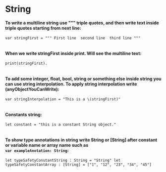 #  String 


**To write a multiline string use """ triple quotes, and then write text inside triple quotes starting from next line:** 
<br />
<br />
`var stringFirst = """
First line 
second line 
third line
"""`
<br />
<br />
<br />
**When we write  stringFirst  inside print. Will see the multiline text:**
<br />
<br />
`print(stringFirst). `
<br />
<br />
<br />
**To add some integer, float, bool, string or something else inside string you can use  string interpolation. To apply string interpolation write \(anyObjectYouCanWrite):**
<br />
<br />
`var stringInterpolation = "This is a \(stringFirst)"`
<br />
<br />
<br />
**Constants string:**
<br />
<br />
`let constant = "this is a constant String object."`
<br />
<br />
<br />
**To show type annotations in string write String or [String] after constant or variable name or array name such as
<br />`var exampleAnotation: String`:**
<br />
<br />
`let typeSafetyConstantString : String = "String"
let typeSafetyConstantArray : [String] = ["1", "12", "23", "34", "45"]`
